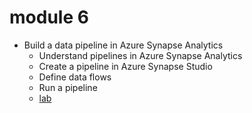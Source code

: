 # module 6

* Build a data pipeline in Azure Synapse Analytics
  * Understand pipelines in Azure Synapse Analytics
  * Create a pipeline in Azure Synapse Studio
  * Define data flows
  * Run a pipeline
  * [lab](https://microsoftlearning.github.io/dp-203-azure-data-engineer/Instructions/Labs/10-Synpase-pipeline.html)
